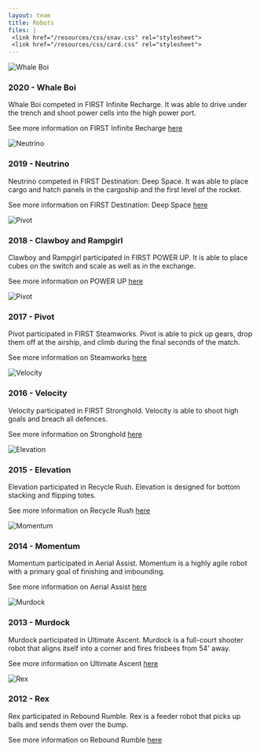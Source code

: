 ```yaml
---
layout: team
title: Robots
files: |
 <link href="/resources/css/snav.css" rel="stylesheet">
 <link href="/resources/css/card.css" rel="stylesheet">
---
```

<main role="main">
	<div class="album py-4">
		<div class="container">
			<div class="row">
				<div class="col-md-4">
					<div class="card mb-4 box-shadow">
						<img class="img-fluid" alt="Whale Boi" src="/resources/img/whaleboi.jpg">
						<div class="card-body">
							<h3 class="card-text">2020 - Whale Boi</h3>
							<p class="card-text">Whale Boi competed in FIRST Infinite Recharge. It was able to drive under the trench and shoot power cells into the high power port.</p>
							<p class="card-text">See more information on FIRST Infinite Recharge
								<a href="/first/2020">here</a>
							</p>
						</div>
					</div>
				</div>
				<div class="col-md-4">
					<div class="card mb-4 box-shadow">
						<img class="img-fluid" alt="Neutrino" src="/resources/img/neutrino.jpg">
						<div class="card-body">
							<h3 class="card-text">2019 - Neutrino</h3>
							<p class="card-text">Neutrino competed in FIRST Destination: Deep Space. It was able to place cargo and hatch panels in the cargoship and the first level of the rocket.</p>
							<p class="card-text">See more information on FIRST Destination: Deep Space
								<a href="/first/2019">here</a>
							</p>
						</div>
					</div>
				</div>
				<div class="col-md-4">
					<div class="card mb-4 box-shadow">
						<img class="img-fluid" alt="Pivot" src="/resources/img/clawboyandrampgirl.JPG">
						<div class="card-body">
							<h3 class="card-text">2018 - Clawboy and Rampgirl</h3>
							<p class="card-text">Clawboy and Rampgirl participated in FIRST POWER UP. It is able to place cubes on the switch and scale as well as in the exchange.</p>
							<p class="card-text">See more information on POWER UP
								<a href="/first/2018">here</a>
							</p>
						</div>
					</div>
				</div>
				<div class="col-md-4">
					<div class="card mb-4 box-shadow">
						<img class="img-fluid" alt="Pivot" src="/resources/img/pivot.jpg">
						<div class="card-body">
							<h3 class="card-text">2017 - Pivot</h3>
							<p class="card-text">Pivot participated in FIRST Steamworks. Pivot is able to pick up gears, drop them off at the airship, and climb during
								the final seconds of the match.</p>
							<p class="card-text">See more information on Steamworks
								<a href="/first/2017">here</a>
							</p>
						</div>
					</div>
				</div>
				<div class="col-md-4">
					<div class="card mb-4 box-shadow">
						<img class="img-fluid" alt="Velocity" src="/resources/img/velocity.jpg">
						<div class="card-body">
							<h3 class="card-text">2016 - Velocity</h3>
							<p class="card-text">Velocity participated in FIRST Stronghold. Velocity is able to shoot high goals and breach all defences.</p>
							<p class="card-text">See more information on Stronghold
								<a href="/first/2016">here</a>
							</p>
						</div>
					</div>
				</div>
				<div class="col-md-4">
					<div class="card mb-4 box-shadow">
						<img class="img-fluid" alt="Elevation" src="/resources/img/elevation.JPG">
						<div class="card-body">
							<h3 class="card-text">2015 - Elevation</h3>
							<p class="card-text">Elevation participated in Recycle Rush. Elevation is designed for bottom stacking and flipping totes.</p>
							<p class="card-text">See more information on Recycle Rush
								<a href="/first/2015">here</a>
							</p>
						</div>
					</div>
				</div>
				<div class="col-md-4">
					<div class="card mb-4 box-shadow">
						<img class="img-fluid" alt="Momentum" src="/resources/img/momentum.jpg">
						<div class="card-body">
							<h3 class="card-text">2014 - Momentum</h3>
							<p class="card-text">Momentum participated in Aerial Assist. Momentum is a highly agile robot with a primary goal of finishing and imbounding.</p>
							<p class="card-text">See more information on Aerial Assist
								<a href="/first/2014">here</a>
							</p>
						</div>
					</div>
				</div>
				<div class="col-md-4">
					<div class="card mb-4 box-shadow">
						<img class="img-fluid" alt="Murdock" src="/resources/img/murdock.jpg">
						<div class="card-body">
							<h3 class="card-text">2013 - Murdock</h3>
							<p class="card-text">Murdock participated in Ultimate Ascent. Murdock is a full-court shooter robot that aligns itself into a corner and
								fires frisbees from 54' away.</p>
							<p class="card-text">See more information on Ultimate Ascent
								<a href="/first/2013">here</a>
							</p>
						</div>
					</div>
				</div>
				<div class="col-md-4">
					<div class="card mb-4 box-shadow">
						<img class="img-fluid" alt="Rex" src="/resources/img/rex.jpg">
						<div class="card-body">
							<h3 class="card-text">2012 - Rex</h3>
							<p class="card-text">Rex participated in Rebound Rumble. Rex is a feeder robot that picks up balls and sends them over the bump.</p>
							<p class="card-text">See more information on Rebound Rumble
								<a href="/first/2012">here</a>
							</p>
						</div>
					</div>
				</div>
			</div>
		</div>
	</div>
</main>